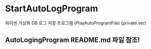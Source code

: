 # StartAutoLogProgram
파이썬 가상화 DB 로그 저장 프로그램 (PlayAutoProgramFile) (private.ver)
## AutoLogingProgram README.md 파일 참조!
